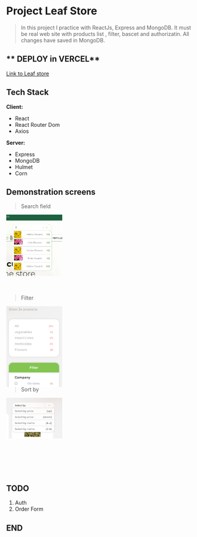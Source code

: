 
# Project Leaf Store
> In this project I practice with ReactJs, Express and MongoDB.
> It must be real web site with products list , filter, bascet and authorizatin. 
> All changes have saved in MongoDB.

## ** DEPLOY in VERCEL**
[Link to Leaf store](https://leaf-store.vercel.app/ "Link to Leaf store")

## Tech Stack

**Client:** 
+ React
+ React Router Dom
+ Axios

**Server:** 
+ Express
+ MongoDB
+ Hulmet
+ Corn

## Demonstration screens

> Search field 

<div style="width: 150px; height: 200px">
	<img stype="max-width: 100%;" src="./src/assets/screens/Screenshot_1.png" alt="search field"/>
</div>

> Filter

<div style="width: 150px; height: 200px">
	<img stype="max-width: 100%;" src="./src/assets/screens/Screenshot_2.png" alt="search field"/>
</div>

> Sort by

<div style="width: 150px; height: 200px">
	<img stype="max-width: 100%;" src="./src/assets/screens/Screenshot_3.png" alt="search field"/>
</div>

## TODO 
1. Auth
2. Order Form

## END




